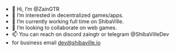- 👋 Hi, I’m @ZainGTR
- 👀 I’m interested in decentralized games/apps.
- 🌱 I’m currently working full time on ShibaVille.
- 💞️ I’m looking to collaborate on web games.
- 📫 You can reach on discord zaingtr or telegram @ShibaVilleDev
- for business email dev@shibaville.io


<!---
ZainGTR/ZainGTR is a ✨ special ✨ repository because its `README.md` (this file) appears on your GitHub profile.
You can click the Preview link to take a look at your changes.
--->
